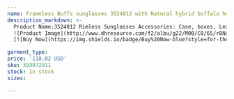 ```yaml
---
name: Frameless Buffs sunglasses 3524012 with Natural hybrid buffalo horn for men and women with 56mm lenses
description_markdown: >-
  Product Name:3524012 Rimless Sunglasses Accessories: Case, boxes, Leather Bag, Gift Paper Box,User Manual, Work Papers, Cleaning Cloth, etc. product type: stones sunglasses, buffalo horns glasses, the dimension is: 56-18-140mm, Product performance: sun protection, decoration, retro, ultra-light, high-end, luxury, the colors are: Gold/silver+ grey lenses , Gold/silver +brown,Gold/silver +red,Gold/silver +blue, Gold/silver +black.syi
  ![Product Image](http://www.dhresource.com/f2/albu/g22/M00/C0/65/rBNaEmKl6g2AWAB6AADtanowfJY235.jpg)
  [![Buy Now](https://img.shields.io/badge/Buy%20Now-blue?style=for-the-badge&logo=none)](https://www.jdoqocy.com/click-100820740-14451685?url=http%3A%2F%2Fwww.dhgate.com%2Fproduct%2Fhot-frameless-sunglasses-glasses-3524012%2F393972911.html)

garment_type:
price: '118.02 USD'
sku: 393972911
stock: in stock
sizes:

---
```

